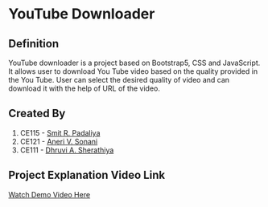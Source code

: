 # YouTube Downloader

## Definition
YouTube downloader is a project based on Bootstrap5, CSS and JavaScript. It allows user to download You Tube video based on the quality provided in the You Tube. User can select the desired quality of video and can download it with the help of URL of the video. 

<!-- ## How to run this project
1.
2.
3.
4.
5. -->


## Created By
1. CE115 - [Smit R. Padaliya](https://github.com/Smit-05)
2. CE121 - [Aneri V. Sonani](https://github.com/AneriSonani09)
3. CE111 - [Dhruvi A. Sherathiya](https://github.com/DhruviSherathiya)

## Project Explanation Video Link
[Watch Demo Video Here](https://google.com/)

